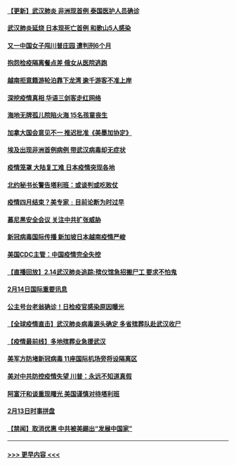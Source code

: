 #### [【更新】武汉肺炎 非洲现首例 泰国医护人员确诊](../pages/prog202/a102770740.md?t=02151633) 
#### [武汉肺炎延烧 日本现死亡首例 和歌山5人感染](../pages/prog202/a102777815.md?t=02151633) 
#### [又一中国女子闯川普庄园 遭判刑6个月](../pages/prog202/a102777673.md?t=02151633) 
#### [抱怨检疫隔离餐点差 俄女从医院逃跑](../pages/prog202/a102777667.md?t=02151633) 
#### [越南拒意籍游轮泊靠下龙湾 逾千游客不准上岸](../pages/prog202/a102777646.md?t=02151633) 
#### [深挖疫情真相 华语三剑客走红网络](../pages/prog202/a102777624.md?t=02151633) 
#### [海地无牌孤儿院陷火海 15名孩童丧生](../pages/prog202/a102777620.md?t=02151633) 
#### [加拿大国会意见不一 推迟批准《美墨加协定》](../pages/prog202/a102777575.md?t=02151633) 
#### [埃及出现非洲首例病例 带武汉病毒却无症状](../pages/prog202/a102777559.md?t=02151633) 
#### [疫情笼罩 大陆复工难 日本疫情突现各地](../pages/prog202/a102777455.md?t=02151633) 
#### [北约秘书长警告塔利班：或谈判或吃败仗](../pages/prog202/a102777442.md?t=02151633) 
#### [疫情四月结束？美专家﹕目前论断为时过早](../pages/prog202/a102777248.md?t=02151633) 
#### [慕尼黑安全会议 关注中共扩张威胁](../pages/prog202/a102777254.md?t=02151633) 
#### [新冠病毒国际传播 新加坡日本越南疫情严峻](../pages/prog202/a102777245.md?t=02151633) 
#### [美国CDC主管：中国疫情完全失控](../pages/prog202/a102777236.md?t=02151633) 
#### [【直播回放】2.14武汉肺炎追踪:殡仪馆急招搬尸工 要求不怕鬼](../pages/prog202/a102777141.md?t=02151633) 
#### [2月14日国际重要讯息](../pages/prog202/a102777073.md?t=02151633) 
#### [公主号台老翁确诊！日检疫官感染原因曝光](../pages/prog202/a102777075.md?t=02151633) 
#### [【全球疫情直击】武汉肺炎病毒源头确定 多省殡葬队赴武汉收尸](../pages/prog202/a102777026.md?t=02151633) 
#### [【疫情最前线】多地殡葬业急援武汉](../pages/prog202/a102776986.md?t=02151633) 
#### [美军方防堵新冠病毒 11座国际机场旁将设隔离区](../pages/prog202/a102776870.md?t=02151633) 
#### [美对中共防控疫情失望 川普：永远不知道真假](../pages/prog202/a102776836.md?t=02151633) 
#### [阿富汗和谈重现曙光 美国谨慎对待塔利班](../pages/prog202/a102776748.md?t=02151633) 
#### [2月13日时事拼盘](../pages/prog202/a102776689.md?t=02151633) 
#### [【禁闻】取消优惠 中共被美踢出“发展中国家”](../pages/prog202/a102776670.md?t=02151633) 

----
#### [ >>> 更早内容 <<< ](../indexes/prog202-earlier.md)

